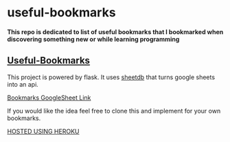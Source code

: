 # useful-bookmarks

#### This repo is dedicated to list of useful bookmarks that I bookmarked when discovering something new or while learning programming

## [Useful-Bookmarks](https://kind-babbage-78b799.netlify.com)

This project is powered by flask. It uses [sheetdb](https://sheetdb.io/) that turns google sheets into an api.

[Bookmarks GoogleSheet Link](https://docs.google.com/spreadsheets/d/1X1kQrQapLL5P2hLGcJdo7TA9XUjQErKWCwoAauRzAGk/edit?usp=sharing)



If you would like the idea feel free to clone this and implement for your own bookmarks.

[HOSTED USING HEROKU](https://bookmarks-flask.herokuapp.com/)
